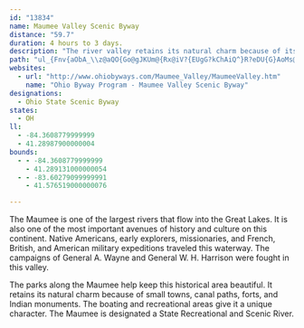 ```yaml
---
id: "13834"
name: Maumee Valley Scenic Byway
distance: "59.7"
duration: 4 hours to 3 days.
description: "The river valley retains its natural charm because of its small towns, canal paths, forts, and Indian monuments. The Maumee is a State Recreational and Scenic River."
path: "ul_{Fnv{aObA_\\z@aQO{Go@gJKUm@{Rx@iV?{EUgG?kChAiQ^}R?eDU{G}AoMs@yCs@yBq@yAiOkUo@oAaGoLqE{MkDwRsA}IY}D_@cKDmCdA{ShAgLNcCAkBMyB{@gLd@}J\\qL`@cJ\\gDrF_a@~@sF|EuO`AgEv@oHzAoTDkCEwbAI{i@IuGD_IHyFB}JxDcXDsBEiJIwCUoBo@}BiAsBiAsCuNck@qAsC_BkBqEuC_IsDaBeBuB_EiAaC}F{NmEyLgA}BiCcEyMiN_DyCyM{GkBaBwFmJoRw_@sBaCsEeDmCgC}DmFwDaHiAeBeAoAaK_Km@y@o@kAe@mAw@aDa@sDcA{OOgA]y@sEoImUq^mJyOqFwKwGiOe@wBo@{EcDcZaA_^BgE^kH\\{CrD{StAwJr@kIX}HHgMViKGqBiAwJDsJI_He@iDo@eB}@yA{KcKuKsIcF_DaDyAiFmA{Je@mI_AuHqA}Ii@cDFoI`@yCb@iD`AyCpAoAr@eF`F}JzF}DdBaFjAcBl@u@f@}CrCs@^}G|ByPzHoCn@wAJqAAgCYeBk@qFaC}FcBaJaB{K_BwEsAcFsB{GeEaKcHkFeEaCoBwFyFwByCsBsDk@qBSoAsBcVm@aK[mC_@_Bo@gBiPk`@y@_C_C{Ii@wAsAcCmCyDuA_BwEmEnEkCvFuCjHyEsEuMaEmIcJuOqCoDyDyDmDqCuRqKiPsJwBaB_CeCyCmEqAgC_BeEiBoHo@_FcFsd@aC}_@{@sRyAkb@NoZ~@qQBmPCgAMmBiAsKoBuLcCiKiCeIeAoEY_D_@aKWoJA_Fd@wU~@{Ur@oM~@qKL}CIyEyCmy@JgK^oQlAc\\Jm[LiFdAmUpLoxARkAn@gCxFaQv@cEJiBFwF?eQGsE[mDcAiE{JwXeAyB}BgCkJqGuBiBeJmKmJaJyKmO{@s@}A{@yA_BcBeCi@gBKyG?ad@SapAHic@TwKDmJa@ui@^_q@CuLBcEtAcTSmBaB_FOmAi@uU?yCnAiQhAkVd@qGhAwTlB{Tr@uGnCqQ`EyQbEyShDq\\bA}TEgFiAaUsBcQ_Hcq@h@mPiHg@d@{Kh@cTE_CO{B_AeEcAmCsAmCyAsBoByB{CcCgG}CuEeDkFuEgDcEy@yAoD}H{F{OiIqYcC{MeJmhAUoMUsB}@kEwFiNgK__@yA{DgH{NaIaOuFoJmJiQeOyWiP{b@eBsDeEeHyBoE[aBM_BGoOCwBKoA]yAcBsEuA_Ki@mBoAeCm@o@}AkA_Ae@mIuBoJkA{Cs@gBk@mGaDiBgAgIqGs@{@o@yAqJyc@wHe`@cAaL_AuNm@sGy@mDiBmFeAaEaEiZyAaIoBaHyAmDy@mA}@cAuBuAwBm@sEi@yA[eKgFqOyGmCk@uGO_Cq@mDeBoDuBqDkCsCmCyAgCiCaH}BgHoOqi@{@iEkJgl@c@}AeAmAo^s[yByBmDmEe@e@iAs@aGmBg[aEaTy@clAeCiBYuBsAaw@go@wMsKuEgDqIgIuBsAcCgAaFqAaAa@kKwHkGiH}Wi]uAaDYuAaDuWoAuIwHe\\iAsHiCuKyAyHcAiG{IuRo@gBmH{WaJg]SuAY}DEgCNcF~@kKLcCC}D]_Eq@_E_Qio@sSzLYwAiTqx@sCcJ{ZejAiB_G_AuBqUyc@eCsEsBeDyBoCcC}BqC{AsFcBwBuAqA_BkJuO"
websites:
  - url: "http://www.ohiobyways.com/Maumee_Valley/MaumeeValley.htm"
    name: "Ohio Byway Program - Maumee Valley Scenic Byway"
designations:
  - Ohio State Scenic Byway
states:
  - OH
ll:
  - -84.3608779999999
  - 41.28987900000004
bounds:
  - - -84.3608779999999
    - 41.289131000000054
  - - -83.60279099999991
    - 41.576519000000076

---
```


The Maumee is one of the largest rivers that flow into the Great
Lakes. It is also one of the most important avenues of history and
culture on this continent. Native Americans, early explorers,
missionaries, and French, British, and American military
expeditions traveled this waterway. The campaigns of General A.
Wayne and General W. H. Harrison were fought in this valley.

The parks along the Maumee help keep this historical area
beautiful. It retains its natural charm because of small towns,
canal paths, forts, and Indian monuments. The boating and
recreational areas give it a unique character. The Maumee is
designated a State Recreational and Scenic River.
